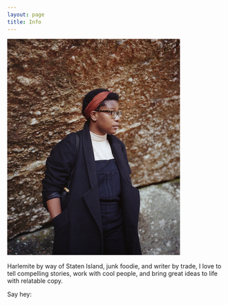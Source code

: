 ```yaml
---
layout: page
title: Info
---
```

<div class="info">
  <div class="info-item profile-pic">
    <div>
      <img src="/images/profile.jpg">
    </div>
  </div>
  <div class="info-item">
    <div class="info-text">
      <p>Harlemite by way of Staten Island, junk foodie, and writer by trade, I love to tell compelling stories, work with
      cool people, and bring great ideas to life with relatable copy.</p>
      <p>Say hey:</p>
      <div class="social">
        <a href="mailto:{{ site.email }}"><i class="fa fa-envelope"></i></a>
        <a href="https://instagram.com/{{ site.instagram_username }}"><i class="fa fa-instagram"></i></a>
        <a href="https://twitter.com/{{ site.twitter_username }}"><i class="fa fa-twitter"></i></a>
        <a href="https://www.linkedin.com/in/{{ site.linkedin_username }}"><i class="fa fa-linkedin"></i></a>
      </div>
    </div>
  </div>
</div>
